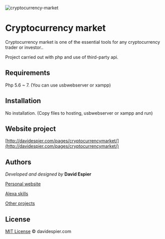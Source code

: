 ![cryptocurrency-market](https://i.postimg.cc/FsGSdXcX/crypt.jpg)

# Cryptocurrency market

Cryptocurrency market is one of the essential tools for any cryptocurrency trader or investor..

Project carried out with php and use of third-party api.

## Requirements

Php 5.6 ~ 7. (You can use usbwebserver or xampp)

## Installation

No installation. (Copy files to hosting, usbwebserver or xampp and run)


## Website project

[http://davidespier.com/pages/cryptocurrencymarket/](http://davidespier.com/pages/cryptocurrencymarket/)


## Authors

 *Developed and designed by*  **David Espier**


[Personal website](https://davidespier.com)

[Alexa skills](https://www.amazon.es/s?k=davidespier&i=alexa-skills)
        
[Other projects](https://github.com/davidespier?tab=repositories)


## License


[MIT License](https://choosealicense.com/licenses/mit/) © davidespier.com
